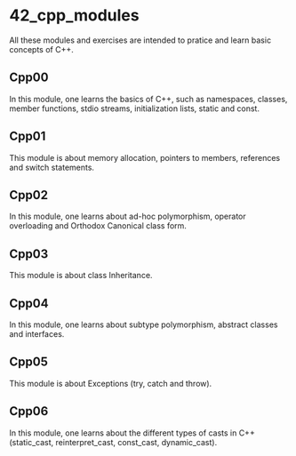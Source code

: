 # 42_cpp_modules

All these modules and exercises are intended to pratice and learn basic concepts of C++.

## Cpp00
In this module, one learns the basics of C++, such as namespaces, classes, member functions, stdio streams, initialization lists, static and const.

## Cpp01
This module is about memory allocation, pointers to members, references and switch statements.

## Cpp02
In this module, one learns about ad-hoc polymorphism, operator overloading and Orthodox Canonical class form.

## Cpp03
This module is about class Inheritance.

## Cpp04
In this module, one learns about subtype polymorphism, abstract classes and interfaces.

## Cpp05
This module is about Exceptions (try, catch and throw).

## Cpp06
In this module, one learns about the different types of casts in C++ (static_cast, reinterpret_cast, const_cast, dynamic_cast).
